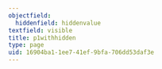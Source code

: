```yaml
---
objectfield:
  hiddenfield: hiddenvalue
textfield: visible
title: p1withhidden
type: page
uid: 16904ba1-1ee7-41ef-9bfa-706dd53daf3e
---
```

